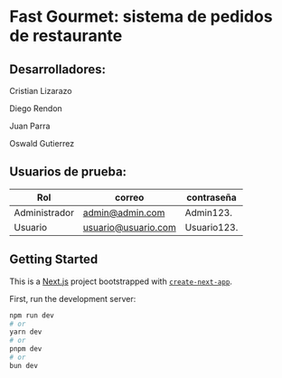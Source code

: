 # Fast Gourmet: sistema de pedidos de restaurante
## Desarrolladores:
Cristian Lizarazo

Diego Rendon

Juan Parra

Oswald Gutierrez

## Usuarios de prueba:
| Rol           | correo              | contraseña  |
| ------------- | ------------------- | ----------- |
| Administrador | admin@admin.com     | Admin123.   |
| Usuario       | usuario@usuario.com | Usuario123. |

## Getting Started
This is a [Next.js](https://nextjs.org) project bootstrapped with [`create-next-app`](https://nextjs.org/docs/pages/api-reference/create-next-app).

First, run the development server:
```bash
npm run dev
# or
yarn dev
# or
pnpm dev
# or
bun dev
```
